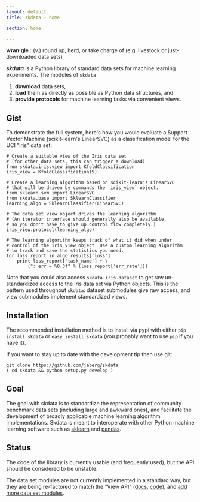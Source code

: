 ```yaml
---
layout: default
title: skdata - home

section: home

---
```


**wran·gle**
: (v.) round up, herd, or take charge of (e.g. livestock or just-downloaded data sets)

**_skdata_** is a Python library of standard data sets for machine learning experiments.
The modules of `skdata`
1. **download** data sets,
2. **load** them as directly as possible as Python data structures, and
3. **provide protocols** for machine learning tasks via convenient views.

## Gist

To demonstrate the full system, here's how you would evaluate a Support Vector
Machine (scikit-learn's LinearSVC) as a classification model for the UCI
"Iris" data set:

    # Create a suitable view of the Iris data set
    # (for other data sets, this can trigger a download)
    from skdata.iris.view import KfoldClassification
    iris_view = KfoldClassification(5)

    # Create a learning algorithm based on scikit-learn's LinearSVC
    # that will be driven by commands the `iris_view` object.
    from sklearn.svm import LinearSVC
    from skdata.base import SklearnClassifier
    learning_algo = SklearnClassifier(LinearSVC)

    # The data set view object drives the learning algorithm
    # (An iterator interface should generally also be available,
    # so you don't have to give up control flow completely.)
    iris_view.protocol(learning_algo)

    # The learning algorithm keeps track of what it did when under
    # control of the iris_view object. Use a custom learning algorithm
    # to track and save the statistics you need.
    for loss_report in algo.results['loss']:
        print loss_report['task_name'] + \
            (": err = %0.3f" % (loss_report['err_rate']))

Note that you could also access `skdata.iris.dataset` to get raw
un-standardized access to the Iris data set via Python objects.  This is the
pattern used throughout `skdata`: dataset submodules give raw access,
and view submodules implement standardized views.

## Installation

The recommended installation method is to install via pypi with either
`pip install skdata` or `easy_install skdata` (you probably want to
use `pip` if you have it).

If you want to stay up to date with the development tip then use git:

    git clone https://github.com/jaberg/skdata
    ( cd skdata && python setup.py develop )


## Goal

The goal with skdata is to standardize the representation
of community benchmark data sets (including large and awkward ones),
and facilitate the development of broadly applicable machine learning algorithm implementations.
Skdata is meant to interoperate with other Python machine learning software
such as
[sklearn](http://scikit-learn.org/stable/) and [pandas](http://pandas.pydata.org/).


## Status

The code of the library is currently usable (and frequently used), but the API
should be considered to be unstable.

The data set modules are not currently implemented in a standard way, but they
are being re-factored to match the "View API"
([docs](https://github.com/jaberg/skdata/wiki/View-API),
[code](https://github.com/jaberg/skdata/blob/master/skdata/base.py)),
and [add more data set modules](https://github.com/jaberg/skdata/wiki/How-to-Create-a-New-Dataset-Module).

